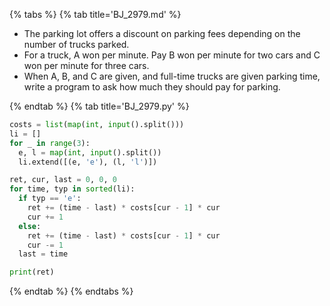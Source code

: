 {% tabs %}
{% tab title='BJ_2979.md' %}

* The parking lot offers a discount on parking fees depending on the number of trucks parked.
* For a truck, A won per minute. Pay B won per minute for two cars and C won per minute for three cars.
* When A, B, and C are given, and full-time trucks are given parking time, write a program to ask how much they should pay for parking.

{% endtab %}
{% tab title='BJ_2979.py' %}

```py
costs = list(map(int, input().split()))
li = []
for _ in range(3):
  e, l = map(int, input().split())
  li.extend([(e, 'e'), (l, 'l')])

ret, cur, last = 0, 0, 0
for time, typ in sorted(li):
  if typ == 'e':
    ret += (time - last) * costs[cur - 1] * cur
    cur += 1
  else:
    ret += (time - last) * costs[cur - 1] * cur
    cur -= 1
  last = time

print(ret)
```

{% endtab %}
{% endtabs %}